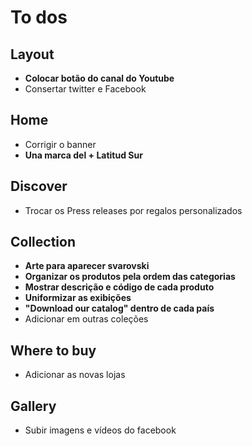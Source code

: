 # To dos

## Layout
* **Colocar botão do canal do Youtube**
* Consertar twitter e Facebook

## Home
* Corrigir o banner
* **Una marca del + Latitud Sur**

## Discover
* Trocar os Press releases por regalos personalizados

## Collection
* **Arte para aparecer svarovski**
* **Organizar os produtos pela ordem das categorias**
* **Mostrar descrição e código de cada produto**
* **Uniformizar as exibições**
* **"Download our catalog" dentro de cada país**
* Adicionar em outras coleções

## Where to buy
* Adicionar as novas lojas

## Gallery
* Subir imagens e vídeos do facebook
